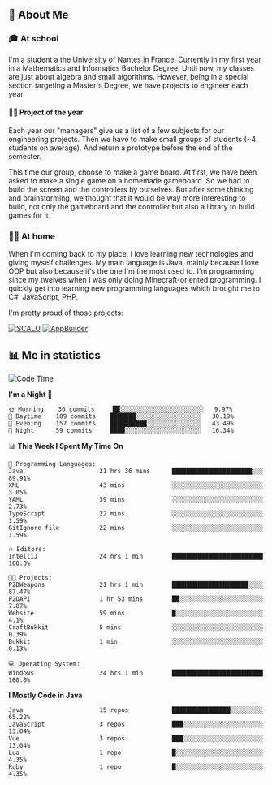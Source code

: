 ## 👀 About Me

### 🎓 At school

I'm a student a the University of Nantes in France. Currently in my first year in a Mathematics and Informatics Bachelor Degree. Until now, my classes are just about algebra and small algorithms. However, being in a special section targeting a Master's Degree, we have projects to engineer each year. 

#### 🔧🔬 Project of the year

Each year our "managers" give us a list of a few subjects for our engineering projects. Then we have to make small groups of students (~4 students on average). And return a prototype before the end of the semester.

This time our group, choose to make a game board. At first, we have been asked to make a single game on a homemade gameboard. So we had to build the screen and the controllers by ourselves. 
But after some thinking and brainstorming, we thought that it would be way more interesting to build, not only the gameboard and the controller but also a library to build games for it.

### 👨‍💻 At home

When I'm coming back to my place, I love learning new technologies and giving myself challenges. My main language is Java, mainly because I love OOP but also because it's the one I'm the most used to. I'm programming since my twelves when I was only doing Minecraft-oriented programming.  I quickly get into learning new programming languages which brought me to C#, JavaScript, PHP. 

I'm pretty proud of those projects:

[![SCALU](https://github-readme-stats.vercel.app/api/pin?username=renardfute&repo=SCALU)](https://github.com/renardfute/scalu)
[![AppBuilder](https://github-readme-stats.vercel.app/api/pin?username=pulsedev2&repo=AppBuilder)](https://github.com/pulsedev2/AppBuilder)

## 📊 Me in statistics
<!--START_SECTION:waka-->
![Code Time](http://img.shields.io/badge/Code%20Time-203%20hrs%2034%20mins-blue)

**I'm a Night 🦉** 

```text
🌞 Morning    36 commits     ██░░░░░░░░░░░░░░░░░░░░░░░   9.97% 
🌆 Daytime    109 commits    ███████░░░░░░░░░░░░░░░░░░   30.19% 
🌃 Evening    157 commits    ██████████░░░░░░░░░░░░░░░   43.49% 
🌙 Night      59 commits     ████░░░░░░░░░░░░░░░░░░░░░   16.34%

```


📊 **This Week I Spent My Time On** 

```text
💬 Programming Languages: 
Java                     21 hrs 36 mins      ██████████████████████░░░   89.91% 
XML                      43 mins             ░░░░░░░░░░░░░░░░░░░░░░░░░   3.05% 
YAML                     39 mins             ░░░░░░░░░░░░░░░░░░░░░░░░░   2.73% 
TypeScript               22 mins             ░░░░░░░░░░░░░░░░░░░░░░░░░   1.59% 
GitIgnore file           22 mins             ░░░░░░░░░░░░░░░░░░░░░░░░░   1.59%

🔥 Editors: 
IntelliJ                 24 hrs 1 min        █████████████████████████   100.0%

🐱‍💻 Projects: 
P2DWeapons               21 hrs 1 min        █████████████████████░░░░   87.47% 
P2DAPI                   1 hr 53 mins        ██░░░░░░░░░░░░░░░░░░░░░░░   7.87% 
Website                  59 mins             █░░░░░░░░░░░░░░░░░░░░░░░░   4.1% 
CraftBukkit              5 mins              ░░░░░░░░░░░░░░░░░░░░░░░░░   0.39% 
Bukkit                   1 min               ░░░░░░░░░░░░░░░░░░░░░░░░░   0.13%

💻 Operating System: 
Windows                  24 hrs 1 min        █████████████████████████   100.0%

```

**I Mostly Code in Java** 

```text
Java                     15 repos            ████████████████░░░░░░░░░   65.22% 
JavaScript               3 repos             ███░░░░░░░░░░░░░░░░░░░░░░   13.04% 
Vue                      3 repos             ███░░░░░░░░░░░░░░░░░░░░░░   13.04% 
Lua                      1 repo              █░░░░░░░░░░░░░░░░░░░░░░░░   4.35% 
Ruby                     1 repo              █░░░░░░░░░░░░░░░░░░░░░░░░   4.35%

```



<!--END_SECTION:waka-->
